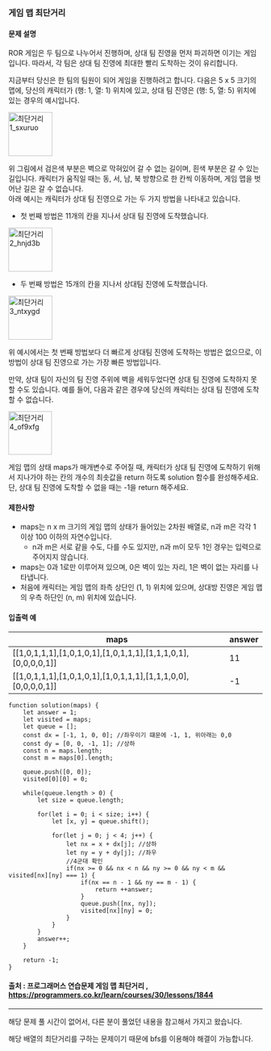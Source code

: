 ### 게임 맵 최단거리

#### 문제 설명
ROR 게임은 두 팀으로 나누어서 진행하며, 상대 팀 진영을 먼저 파괴하면 이기는 게임입니다. 따라서, 각 팀은 상대 팀 진영에 최대한 빨리 도착하는 것이 유리합니다.

지금부터 당신은 한 팀의 팀원이 되어 게임을 진행하려고 합니다. 다음은 5 x 5 크기의 맵에, 당신의 캐릭터가 (행: 1, 열: 1) 위치에 있고, 상대 팀 진영은 (행: 5, 열: 5) 위치에 있는 경우의 예시입니다.

<img width="87" alt="최단거리1_sxuruo" src="https://user-images.githubusercontent.com/45866008/158779284-4cd78790-3166-4ace-9dbe-848a6930e5b9.png">

위 그림에서 검은색 부분은 벽으로 막혀있어 갈 수 없는 길이며, 흰색 부분은 갈 수 있는 길입니다. 캐릭터가 움직일 때는 동, 서, 남, 북 방향으로 한 칸씩 이동하며, 게임 맵을 벗어난 길은 갈 수 없습니다.<br>
아래 예시는 캐릭터가 상대 팀 진영으로 가는 두 가지 방법을 나타내고 있습니다.
- 첫 번째 방법은 11개의 칸을 지나서 상대 팀 진영에 도착했습니다.

<img width="87" alt="최단거리2_hnjd3b" src="https://user-images.githubusercontent.com/45866008/158779372-f271eea9-574b-4b36-b576-ed4f5ed7bee5.png">

- 두 번째 방법은 15개의 칸을 지나서 상대팀 진영에 도착했습니다.

<img width="87" alt="최단거리3_ntxygd" src="https://user-images.githubusercontent.com/45866008/158779414-495adda8-fd0a-4a1c-a81a-9e33445ec5a5.png">

위 예시에서는 첫 번째 방법보다 더 빠르게 상대팀 진영에 도착하는 방법은 없으므로, 이 방법이 상대 팀 진영으로 가는 가장 빠른 방법입니다.

만약, 상대 팀이 자신의 팀 진영 주위에 벽을 세워두었다면 상대 팀 진영에 도착하지 못할 수도 있습니다. 예를 들어, 다음과 같은 경우에 당신의 캐릭터는 상대 팀 진영에 도착할 수 없습니다.

<img width="86" alt="최단거리4_of9xfg" src="https://user-images.githubusercontent.com/45866008/158779438-bf07a6eb-ace6-442f-923c-d4b4942c4a49.png">

게임 맵의 상태 maps가 매개변수로 주어질 때, 캐릭터가 상대 팀 진영에 도착하기 위해서 지나가야 하는 칸의 개수의 최솟값을 return 하도록 solution 함수를 완성해주세요. 단, 상대 팀 진영에 도착할 수 없을 때는 -1을 return 해주세요.

#### 제한사항
- maps는 n x m 크기의 게임 맵의 상태가 들어있는 2차원 배열로, n과 m은 각각 1 이상 100 이하의 자연수입니다.
    - n과 m은 서로 같을 수도, 다를 수도 있지만, n과 m이 모두 1인 경우는 입력으로 주어지지 않습니다.
- maps는 0과 1로만 이루어져 있으며, 0은 벽이 있는 자리, 1은 벽이 없는 자리를 나타냅니다.
- 처음에 캐릭터는 게임 맵의 좌측 상단인 (1, 1) 위치에 있으며, 상대방 진영은 게임 맵의 우측 하단인 (n, m) 위치에 있습니다.

#### 입출력 예
|maps|answer|
|---|-----|
|[[1,0,1,1,1],[1,0,1,0,1],[1,0,1,1,1],[1,1,1,0,1],[0,0,0,0,1]]|11|
|[[1,0,1,1,1],[1,0,1,0,1],[1,0,1,1,1],[1,1,1,0,0],[0,0,0,0,1]]|-1|

```
function solution(maps) {
    let answer = 1;
    let visited = maps;
    let queue = [];
    const dx = [-1, 1, 0, 0]; //좌우이기 떄문에 -1, 1, 위아래는 0,0
    const dy = [0, 0, -1, 1]; //상하
    const n = maps.length;
    const m = maps[0].length;
    
    queue.push([0, 0]);
    visited[0][0] = 0;
    
    while(queue.length > 0) {
        let size = queue.length;
        
        for(let i = 0; i < size; i++) {
            let [x, y] = queue.shift();
            
            for(let j = 0; j < 4; j++) {
                let nx = x + dx[j]; //상하 
                let ny = y + dy[j]; //좌우 
                //4군대 확인
                if(nx >= 0 && nx < n && ny >= 0 && ny < m && visited[nx][ny] === 1) {
                    if(nx == n - 1 && ny == m - 1) {
                        return ++answer;
                    }
                    queue.push([nx, ny]);
                    visited[nx][ny] = 0;
                }
            }
        }
        answer++;
    }
    
    return -1;
}
```

#### 출처 : 프로그래머스 연습문제 게임 맵 최단거리 , https://programmers.co.kr/learn/courses/30/lessons/1844
------------------------------------------------------------------------------------------------------
해당 문제 풀 시간이 없어서, 다른 분이 풀었던 내용을 참고해서 가지고 왔습니다.

해당 배열의 최단거리를 구하는 문제이기 때문에 bfs를 이용해야 해결이 가능합니다.


